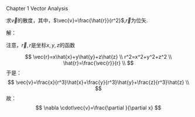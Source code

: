 Chapter 1 Vector Analysis





求$\vec{v}$的散度，其中，$\vec{v}=\frac{\hat{r}}{r^2}$,$\vec{r}$为位矢.

解：

注意，$\vec{r},r$是坐标$x,y,z$的函数

$$
\vec{r}=x\hat{x}+y\hat{y}+z\hat{z} \\
r^2=x^2+y^2+z^2 \\
\hat{r}=\frac{\vec{r}}{r} \\
$$
于是：
$$
\vec{v}=\frac{x}{r^3}\hat{x}+\frac{y}{r^3}\hat{y}+\frac{z}{r^3}\hat{z} \\
$$
故：
$$
\nabla \cdot\vec{v}=\frac{\partial }{\partial x}
$$

